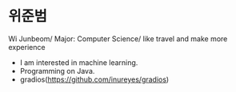 위준범
======

Wi Junbeom/ Major: Computer Science/ like travel and make more experience 
 * I am interested in machine learning.
 * Programming on Java.
 * gradios(https://github.com/inureyes/gradios)
